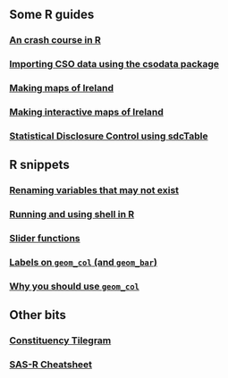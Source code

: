 <title></title>

## Some R guides 

### [An crash course in R](https://brendanjodowd.github.io/r_crash_course/)

### [Importing CSO data using the csodata package](https://brendanjodowd.github.io/cso_guide/)

### [Making maps of Ireland](https://brendanjodowd.github.io/map_guide/)

### [Making interactive maps of Ireland](https://brendanjodowd.github.io/interactive_maps/)

### [Statistical Disclosure Control using sdcTable](https://brendanjodowd.github.io/sdc_guide/)

## R snippets

### <a href="https://brendanjodowd.github.io/snippets/rename" target="_blank">Renaming variables that may not exist</a>
### <a href="https://brendanjodowd.github.io/snippets/shell" target="_blank">Running and using shell in R</a>
### <a href="https://brendanjodowd.github.io/snippets/slider" target="_blank">Slider functions</a>
### <a href="https://brendanjodowd.github.io/snippets/geom_col_labels" target="_blank">Labels on `geom_col` (and `geom_bar`)</a>
### <a href="https://brendanjodowd.github.io/snippets/geom_col" target="_blank">Why you should use `geom_col`</a>


## Other bits

### <a href="https://brendanjodowd.github.io/cons_map" target="_blank">Constituency Tilegram</a>

### <a href="https://brendanjodowd.github.io/assets/sas-r.pdf" target="_blank">SAS-R Cheatsheet</a>
